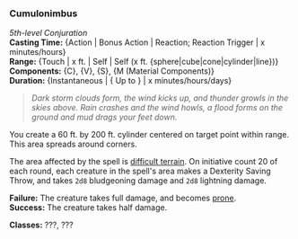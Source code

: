 ### Cumulonimbus  
*5th-level Conjuration*  
**Casting Time:** {Action | Bonus Action | Reaction; Reaction Trigger | x minutes/hours}  
**Range:** {Touch | x ft. | Self | Self (x ft. {sphere|cube|cone|cylinder|line})}  
**Components:** {C}, {V}, {S}, {M (Material Components)}  
**Duration:** {Instantaneous | { Up to } | x minutes/hours/days}  

> *Dark storm clouds form, the wind kicks up, and thunder growls in the skies above. Rain crashes and the wind howls, a flood forms on the ground and mud drags your feet down.*

You create a 60 ft. by 200 ft. cylinder centered on target point within range. This area spreads around corners.

The area affected by the spell is [difficult terrain](). On initiative count 20 of each round, each creature in the spell's area makes a Dexterity Saving Throw, and takes `2d8` bludgeoning damage and `2d8` lightning damage.

**Failure:** The creature takes full damage, and becomes [prone](https://www.github.com/plurb/Aetherwynn-Unstable-Isotopes/blob/main/Rules/Conditions/Prone.md).  
**Success:** The creature takes half damage.  

**Classes:** ???, ???
